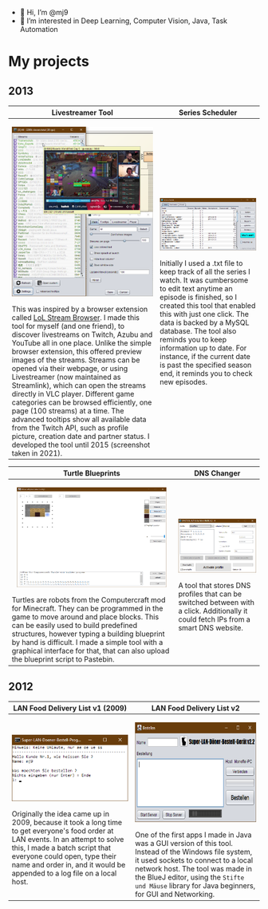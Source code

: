 - 👋 Hi, I’m @mj9
- 👀 I’m interested in Deep Learning, Computer Vision, Java, Task Automation

<!--- 🌱 I’m currently learning Deep Learning
- 💞️ I’m looking to collaborate on ...
- 📫 How to reach me ...
--->

# My projects

## 2013

| Livestreamer Tool | Series Scheduler |
|--|--|
|<p align='center'><img src="images/screen2021.png" width=500></p>    This was inspired by a browser extension called [LoL Stream Browser](https://chrome.google.com/webstore/detail/lol-stream-browser/edidfaijmhpefkbnobdcepampbncgejp?hl=en). I made this tool for myself (and one friend), to discover livestreams on Twitch, Azubu and YouTube all in one place. Unlike the simple browser extension, this offered preview images of the streams. Streams can be opened via their webpage, or using Livestreamer (now maintained as Streamlink), which can open the streams directly in VLC player. Different game categories can be browsed efficiently, one page (100 streams) at a time. The advanced tooltips show all available data from the Twitch API, such as profile picture, creation date and partner status. I developed the tool until 2015 (screenshot taken in 2021). | <p align='center'><img src="images/javaw_2021-07-19_15-47-58.png" width=1000></p>     Initially I used a .txt file to keep track of all the series I watch. It was cumbersome to edit text anytime an episode is finished, so I created this tool that enabled this with just one click. The data is backed by a MySQL database. The tool also reminds you to keep information up to date. For instance, if the current date is past the specified season end, it reminds you to check new episodes.  |

| Turtle Blueprints | DNS Changer |
|--|--|
|<p align='center'><img src="images/java_2021-07-09_19-17-17.png" height=200 width=300></p>     Turtles are robots from the Computercraft mod for Minecraft. They can be programmed in the game to move around and place blocks. This can be easily used to build predefined structures, however typing a building blueprint by hand is difficult. I made a simple tool with a graphical interface for that, that can also upload the blueprint script to Pastebin. | <p align='center'><img src="images/javaw_2021-07-09_21-37-00.png" width=400></p>     A tool that stores DNS profiles that can be switched between with a click. Additionally it could fetch IPs from a smart DNS website.  |






## 2012

| LAN Food Delivery List v1 (2009) | LAN Food Delivery List v2 |
|--|--|
| <p align='center'><img src="images/cmd_2021-07-09_17-47-43.png" height></p>    Originally the idea came up in 2009, because it took a long time to get everyone's food order at LAN events. In an attempt to solve this, I made a batch script that everyone could open, type their name and order in, and it would be appended to a log file on a local host. | <p align='center'><img src="images/java_2021-07-09_17-48-08.png" height=200></p>    One of the first apps I made in Java was a GUI version of this tool. Instead of the Windows file system, it used sockets to connect to a local network host. The tool was made in the BlueJ editor, using the `Stifte und Mäuse` library for Java beginners, for GUI and Networking. |


<!---
mj9/mj9 is a ✨ special ✨ repository because its `README.md` (this file) appears on your GitHub profile.
You can click the Preview link to take a look at your changes.
--->
